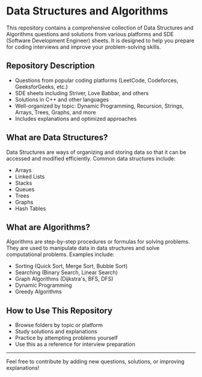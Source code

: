 # Data Structures and Algorithms

This repository contains a comprehensive collection of Data Structures and Algorithms questions and solutions from various platforms and SDE (Software Development Engineer) sheets. It is designed to help you prepare for coding interviews and improve your problem-solving skills.

## Repository Description

- Questions from popular coding platforms (LeetCode, Codeforces, GeeksforGeeks, etc.)
- SDE sheets including Striver, Love Babbar, and others
- Solutions in C++ and other languages
- Well-organized by topic: Dynamic Programming, Recursion, Strings, Arrays, Trees, Graphs, and more
- Includes explanations and optimized approaches

## What are Data Structures?

Data Structures are ways of organizing and storing data so that it can be accessed and modified efficiently. Common data structures include:
- Arrays
- Linked Lists
- Stacks
- Queues
- Trees
- Graphs
- Hash Tables

## What are Algorithms?

Algorithms are step-by-step procedures or formulas for solving problems. They are used to manipulate data in data structures and solve computational problems. Examples include:
- Sorting (Quick Sort, Merge Sort, Bubble Sort)
- Searching (Binary Search, Linear Search)
- Graph Algorithms (Dijkstra's, BFS, DFS)
- Dynamic Programming
- Greedy Algorithms

## How to Use This Repository

- Browse folders by topic or platform
- Study solutions and explanations
- Practice by attempting problems yourself
- Use this as a reference for interview preparation

---

Feel free to contribute by adding new questions, solutions, or improving explanations!
